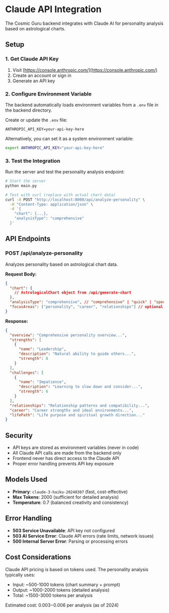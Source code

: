 # Claude API Integration

The Cosmic Guru backend integrates with Claude AI for personality analysis based on astrological charts.

## Setup

### 1. Get Claude API Key
1. Visit [https://console.anthropic.com/](https://console.anthropic.com/)
2. Create an account or sign in
3. Generate an API key

### 2. Configure Environment Variable
The backend automatically loads environment variables from a `.env` file in the backend directory.

Create or update the `.env` file:
```
ANTHROPIC_API_KEY=your-api-key-here
```

Alternatively, you can set it as a system environment variable:
```bash
export ANTHROPIC_API_KEY="your-api-key-here"
```

### 3. Test the Integration
Run the server and test the personality analysis endpoint:

```bash
# Start the server
python main.py

# Test with curl (replace with actual chart data)
curl -X POST "http://localhost:8000/api/analyze-personality" \
  -H "Content-Type: application/json" \
  -d '{
    "chart": {...},
    "analysisType": "comprehensive"
  }'
```

## API Endpoints

### POST /api/analyze-personality
Analyzes personality based on astrological chart data.

**Request Body:**
```json
{
  "chart": {
    // AstrologicalChart object from /api/generate-chart
  },
  "analysisType": "comprehensive", // "comprehensive" | "quick" | "specific"
  "focusAreas": ["personality", "career", "relationships"] // optional
}
```

**Response:**
```json
{
  "overview": "Comprehensive personality overview...",
  "strengths": [
    {
      "name": "Leadership",
      "description": "Natural ability to guide others...",
      "strength": 8
    }
  ],
  "challenges": [
    {
      "name": "Impatience",
      "description": "Learning to slow down and consider...",
      "strength": 6
    }
  ],
  "relationships": "Relationship patterns and compatibility...",
  "career": "Career strengths and ideal environments...",
  "lifePath": "Life purpose and spiritual growth direction..."
}
```

## Security

- API keys are stored as environment variables (never in code)
- All Claude API calls are made from the backend only
- Frontend never has direct access to the Claude API
- Proper error handling prevents API key exposure

## Models Used

- **Primary**: `claude-3-haiku-20240307` (fast, cost-effective)
- **Max Tokens**: 2000 (sufficient for detailed analysis)
- **Temperature**: 0.7 (balanced creativity and consistency)

## Error Handling

- **503 Service Unavailable**: API key not configured
- **503 AI Service Error**: Claude API errors (rate limits, network issues)
- **500 Internal Server Error**: Parsing or processing errors

## Cost Considerations

Claude API pricing is based on tokens used. The personality analysis typically uses:
- Input: ~500-1000 tokens (chart summary + prompt)
- Output: ~1000-2000 tokens (detailed analysis)
- Total: ~1500-3000 tokens per analysis

Estimated cost: $0.003-$0.006 per analysis (as of 2024)